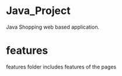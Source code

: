# Java_Project
Java Shopping web based application.

# features 
features folder includes features of the pages
